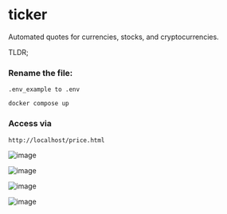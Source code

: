 # ticker
Automated quotes for currencies, stocks, and cryptocurrencies.

TLDR;


### Rename the file:
```
.env_example to .env
```

```
docker compose up
```

### Access via
```
http://localhost/price.html
```

![image](https://github.com/user-attachments/assets/dd0eb25a-478e-4f7c-b744-0416c003f8df)

![image](https://github.com/user-attachments/assets/a52b836f-4e9e-4987-9f4b-7292b0857eed)

![image](https://github.com/user-attachments/assets/45286841-665f-4ce2-82b7-2df1b03140cf)

![image](https://github.com/user-attachments/assets/9bcdd042-cc97-4ae3-8308-c4a02cf348dc)
